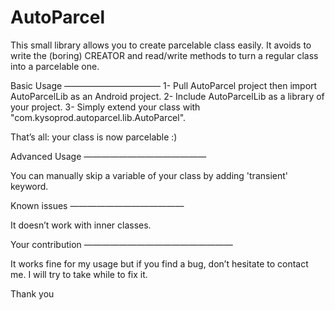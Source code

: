AutoParcel
==========

This small library allows you to create parcelable class easily.
It avoids to write the (boring) CREATOR and read/write methods to turn a regular class into a parcelable one.


Basic Usage
———————————
1- Pull AutoParcel project then import AutoParcelLib as an Android project.
2- Include AutoParcelLib as a library of your project.
3- Simply extend your class with "com.kysoprod.autoparcel.lib.AutoParcel".

That’s all: your class is now parcelable :)


Advanced Usage
——————————————

You can manually skip a variable of your class by adding 'transient' keyword.


Known issues
—————————————

It doesn’t work with inner classes.


Your contribution
—————————————————

It works fine for my usage but if you find a bug, don’t hesitate to contact me. 
I will try to take while to fix it.

Thank you